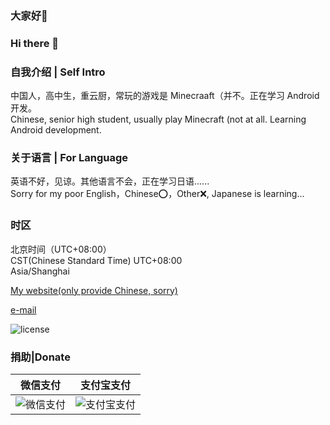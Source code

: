 ### 大家好👋
### Hi there 👋

### 自我介绍 | Self Intro
中国人，高中生，重云厨，常玩的游戏是 Minecraaft（并不。正在学习 Android 开发。  
Chinese, senior high student, usually play Minecraft (not at all. Learning Android development.

### 关于语言 | For Language
英语不好，见谅。其他语言不会，正在学习日语......  
Sorry for my poor English，Chinese⭕️，Other❌, Japanese is learning...

### 时区
北京时间（UTC+08:00）  
CST(Chinese Standard Time) UTC+08:00  
Asia/Shanghai

[My website(only provide Chinese, sorry)](https://www.h-sr.cn)

[e-mail](mailto:haosiru@h-sr.cn)

![license](https://licensebuttons.net/i/l/by-sa/000000/ff/ff/ff/88x31.png)

### 捐助|Donate
|微信支付|支付宝支付|
|:-:|:-:|
|![微信支付][1]|![支付宝支付][2]|

  [1]: https://p0.meituan.net/csc/645ac7685c07d95a61ae37b0f5cc91d3126324.png
  [2]: https://p0.meituan.net/csc/f1ec4b2295e84b057fe76cafe4e94710124239.jpg
